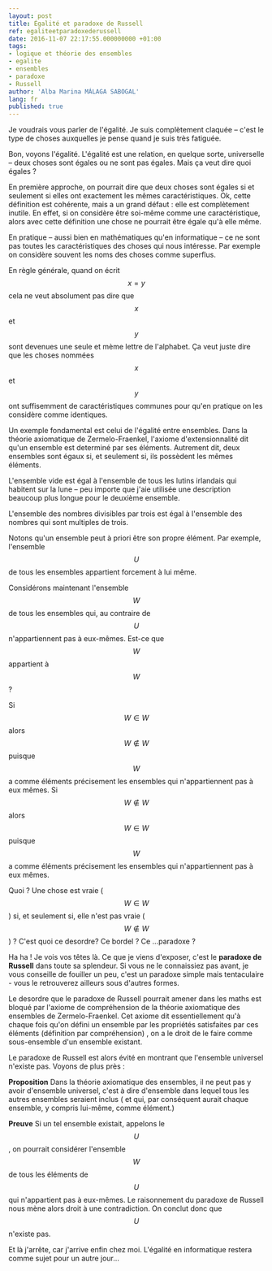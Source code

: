 ```yaml
---
layout: post
title: Égalité et paradoxe de Russell
ref: egaliteetparadoxederussell
date: 2016-11-07 22:17:55.000000000 +01:00
tags:
- logique et théorie des ensembles
- egalite
- ensembles
- paradoxe
- Russell
author: 'Alba Marina MÁLAGA SABOGAL'
lang: fr
published: true
---
```


Je voudrais vous parler de l'égalité. Je suis complètement claquée – c'est le type de choses auxquelles je pense quand je suis très fatiguée.

Bon, voyons l'égalité. L'égalité est une relation, en quelque sorte, universelle – deux choses sont égales ou ne sont pas égales. Mais ça veut dire quoi égales ?

En première approche, on pourrait dire que deux choses sont égales si et seulement si elles ont exactement les mêmes caractéristiques. Ok, cette définition est cohérente, mais a un grand défaut : elle est complètement inutile. En effet, si on considère être soi-même comme une caractéristique, alors avec cette définition une chose ne pourrait être égale qu'à elle même.

En pratique – aussi bien en mathématiques qu'en informatique – ce ne sont pas toutes les caractéristiques des choses qui nous intéresse. Par exemple on considère souvent les noms des choses comme superflus.

En règle générale, quand on écrit $$x = y$$ cela ne veut absolument pas dire que $$x$$ et $$y$$ sont devenues une seule et mème lettre de l'alphabet. Ça veut juste dire que les choses nommées $$x$$ et $$y$$ ont suffisemment de caractéristiques communes pour qu'en pratique on les considère comme identiques.

Un exemple fondamental est celui de l'égalité entre ensembles. Dans la théorie axiomatique de Zermelo-Fraenkel, l'axiome d'extensionnalité dit qu'un ensemble est determiné par ses éléments. Autrement dit, deux ensembles sont égaux si, et seulement si, ils possèdent les mêmes éléments.

L'ensemble vide est égal à l'ensemble de tous les lutins irlandais qui habitent sur la lune – peu importe que j'aie utilisée une description beaucoup plus longue pour le deuxième ensemble.

L'ensemble des nombres divisibles par trois est égal à l'ensemble des nombres qui sont multiples de trois.

Notons qu'un ensemble peut à priori être son propre élément. Par exemple, l'ensemble $$U$$ de tous les ensembles appartient forcement à lui même.

Considérons maintenant l'ensemble $$W$$ de tous les ensembles qui, au contraire de $$U$$ n'appartiennent pas à eux-mêmes. Est-ce que $$W$$ appartient à $$W$$ ?

Si $$W\in W$$ alors $$W\not\in W$$ puisque $$W$$ a comme éléments précisement les ensembles qui n'appartiennent pas à eux mêmes.   Si $$W \not\in W$$ alors $$W\in W$$ puisque $$W$$ a comme éléments précisement les ensembles qui n'appartiennent pas à eux mêmes.

Quoi ? Une chose est vraie ( $$W \in W$$ ) si, et seulement si, elle n'est pas vraie ( $$ W\not\in W$$ ) ? C'est quoi ce desordre? Ce bordel ? Ce …paradoxe ?

Ha ha ! Je vois vos têtes là. Ce que je viens d'exposer, c'est le **paradoxe de Russell** dans toute sa splendeur. Si vous ne le connaissiez pas avant, je vous conseille de fouiller un peu, c'est un paradoxe simple mais tentaculaire - vous le retrouverez ailleurs sous d'autres formes.

Le desordre que le paradoxe de Russell pourrait amener dans les maths est bloqué par l'axiome de compréhension de la théorie axiomatique des ensembles de Zermelo-Fraenkel. Cet axiome dit essentiellement qu'à chaque fois qu'on défini un ensemble par les propriétés satisfaites par ces éléments (définition par compréhension) , on a le droit de le faire comme sous-ensemble d'un ensemble existant.

Le paradoxe de Russell est alors évité en montrant que l'ensemble universel n'existe pas. Voyons de plus près :

**Proposition** Dans la théorie axiomatique des ensembles, il ne peut pas y avoir d'ensemble universel, c'est à dire d'ensemble dans lequel tous les autres ensembles seraient inclus ( et qui, par conséquent aurait chaque ensemble, y compris lui-même, comme élément.)

**Preuve** Si un tel ensemble existait, appelons le $$U$$, on pourrait considérer l'ensemble $$W$$ de tous les éléments de $$U$$ qui n'appartient pas à eux-mêmes. Le raisonnement du paradoxe de Russell nous mène alors droit à une contradiction. On conclut donc que $$U$$ n'existe pas.

Et là j'arrête, car j'arrive enfin chez moi. L'égalité en informatique restera comme sujet pour un autre jour…
